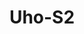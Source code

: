 ---
title: "Uho-S2"
description: "2MP Indoor Pan & Tilt Wi-Fi Camera"
image: "/images/indoor/indoor (1).png"
images:
  - url: "/images/indoor/indoor (1).png"
    caption: "Front view"
features:
  - High quality image with 2MP, 1/3"CMOS sensor
  - 2MP (1920*1080)@25/20fps; 720P (1280*720) @25/20fps
  - Ultra 265, H.265, H.264
  - Built-in Mic & Speaker, support two-way audio, offer better interaction
  - IR night vision, up to 10m (33ft) IR distance
  - Support 256 G Micro SD card
  - Wi-Fi connection and easy installation
specifications:
  Sensor: 1/3", 2.0 megapixel, progressive scan, CMOS
  Minimum Illumination: Colour:- 0.02 lux (F2.0, AGC ON); 0 lux with IR on
  Day/Night: IR-cut filter with auto switch (ICR)
  Shutter: Auto/Manual, 1/4 ~ 1/100000s
  WDR: DWDR
  S/N: '>52dB'
  Lens Type: 4.0mm @F2.0
  Iris: Fixed
  Angle of View (H): 80.2°
  Angle of View (V): 42.9°
  Angle of View (O): 86.0°
  IR Range: Up to 10m (33ft)
  Wavelength: 850nm
  IR On/Off Control: Auto/Manual
  Video Compression: Ultra 265, H.265, H.264
  Main Stream: 2MP (1920*1080), Max 25fps; 720P (1280*720), Max 25fps;
  Sub Stream: 640*360,Max 25fps; 2CIF(704*288), Max 25fps; CIF(352*288), Max 25fps;
  Video Bit Rate: 128 Kbps~6144 Kbps
  ROI: Up to 8 areas
  Video Stream: Dual streams
  OSD: Up to 2 OSDs
  Privacy Mask: Up to 4 areas
  White Balance: Auto/Outdoor/Fine Tune/Sodium Lamp/Locked/Auto2
  Digital Noise Reduction: 2D/3D DNR
  Smart IR: Support
  Flip: Normal/Flip Vertical/Flip Horizontal/180°
  HLC: N/A
  BLC: N/A
  Defog: Digital Defog
  Basic Detection: Human body detection, Motion detection, Audio Detection
  Auto tracking: Support
  General Function: IP address filtering, Access policy, ARP protection, RTSP authentication, User authentication, HTTP authentication
  Audio Compression: G.711U,G.711A
  Audio Bitrate: 64 Kbps
  Two-way Audio: Support
  Suppression: Support
  Sampling Rate: 8 kHz
  Edge Storage: Micro SD, up to 256GB
  Network Storage: ANR
  Wi-Fi: 2.4G Wi-Fi (IEEE802.11b/g/n), built-in antenna
  Protocols: IPv4, TCP, UDP, DHCP, RTSP, DNS, DDNS, NTP, HTTP
  Compatible Integration: API
  Client: Uniarch Client, Uniarch APP
  Plug-in required live view: IE 10 and above, Chrome 45 and above, Firefox 52 and above, Edge 79 and above
  Plug-in free live view: Chrome 57.0 and above, Firefox 58.0 and above, Edge 16 and above
  Pan Range: 0° ~ 340°
  Pan Speed: 17°/s ~ 50°/s (Preset speed:- 50°/s)
  Tilt Range: -5° ~ 55°
  Tilt Speed: 17°/s ~ 50°/s (Preset speed:- 50°/s)
  Number of Presets: 20
  Home Position: Support
  Built-in Mic: Support
  Built-in Speaker: Support
  WIFI: Support
  Network: N/A
  EMC: CE EMC (EN 55032,EN 61000-3-3,EN IEC 61000-3-2,EN 55035)
  FCC: FCC 47 CFR part15 B
  RF: FCC ID (FCC CFR 47 part15 C)
  CE RED: EN 301 489-1, EN 301 489-17, EN 300 328, EN 62311
  Safety: CE LVD (EN 62368-1)
  Environment: CE-RoHS (2011/65/EU;(EU)2015/863); WEEE (2012/19/EU)
  Power: DC 5V/1.5A
  Micro USB interface: true
  Dimensions: Φ80 x 120mm (Ø3.1” x 4.8”)
  Weight: 0.18kg(0.40lb)
  Working Environment: -10℃~55℃(-14°F ~ 131°F)，Humidity:- ≤95% RH (non-condensing)
  Storage Environment: -10℃~55℃(-14°F ~ 131°F)，Humidity:- ≤95% RH (non-condensing)
  Surge Protection: N/A
  Reset Button: Support
  LED indicator: 1, red/blue
---